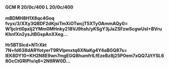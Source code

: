 #### GCM R 20/0c/400 L 20/0c/400
**mBDMH8H1X8qc4Goq**<br/>**fvyx/3/XXy3QBDF2dKjsiTmXiOTwcjT5XTyOAmmAQy0=**<br/>**W1jcIrtl0pxlj2YMm0MHnky218VJ9hsh/yKSgY3jJaZSFzwScgwUsI+BVruKhnfXn2ysJtBGspAnXXeg...**<br/><br/>
**Hr5BTSlcd+NTrXkt**<br/>**7N+fd638dARYotyerT9RVlpmxtq6XNaKg4Y4aBGQ87s=**<br/>**lEK8DY10+KH2N8E9wn7mgEGQ8humfrlLfEzeBz8j25P0em7xQQ7J/tYSL68OcCtGRIPIv/q6+2N9RW0D...**